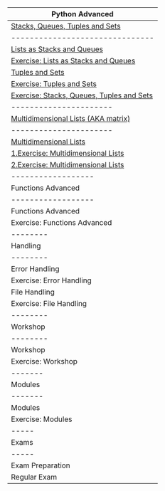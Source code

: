| Python Advanced  | 
| ---------------- |
| <a href="1.Stacks, Queues, Tuples and Sets">Stacks, Queues, Tuples and Sets</a> |
| ------------------------------- |
| <a href="1.Stacks, Queues, Tuples and Sets/Lists as Stacks and Queues - Lab">Lists as Stacks and Queues</a> |
| <a href="1.Stacks, Queues, Tuples and Sets/Lists as Stacks and Queues - Exercise">Exercise: Lists as Stacks and Queues</a> |
| <a href="1.Stacks, Queues, Tuples and Sets/Tuples and Sets - Lab">Tuples and Sets</a> |
| <a href="1.Stacks, Queues, Tuples and Sets/Tuples and Sets - Exercise">Exercise: Tuples and Sets</a> |
| <a href="1.Stacks, Queues, Tuples and Sets/Stacks, Queues, Tuples and Sets - Exercise">Exercise: Stacks, Queues, Tuples and Sets</a> |
| ---------------------- |
| <a href="2.Multidimensional Lists">Multidimensional Lists (AKA matrix)</a> |
| ---------------------- |
| <a href="2.Multidimensional Lists/Multidimensional Lists - Lab">Multidimensional Lists</a> |
| <a href="2.Multidimensional Lists/1.Multidimensional Lists - Exercise">1.Exercise: Multidimensional Lists</a> |
| <a href="2.Multidimensional Lists/2.Multidimensional Lists - Exercise">2.Exercise: Multidimensional Lists</a> |
| ------------------ |
| Functions Advanced |
| ------------------ |
| Functions Advanced |
| Exercise: Functions Advanced |
| -------- |
| Handling |
| -------- |
| Error Handling |
| Exercise: Error Handling |
| File Handling |
| Exercise: File Handling |
| -------- |
| Workshop |
| -------- |
| Workshop |
| Exercise: Workshop |
| ------- |
| Modules |
| ------- |
| Modules |
| Exercise: Modules |
| ----- |
| Exams |
| ----- |
| Exam Preparation |
| Regular Exam |
